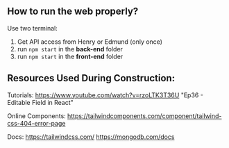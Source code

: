 ## How to run the web properly?
Use two terminal:

1. Get API access from Henry or Edmund (only once)
2. run `npm start` in the **back-end** folder
3. run `npm start` in the **front-end** folder

## Resources Used During Construction:

Tutorials:
https://www.youtube.com/watch?v=rzoLTK3T36U "Ep36 - Editable Field in React"

Online Components:
https://tailwindcomponents.com/component/tailwind-css-404-error-page 

Docs:
https://tailwindcss.com/
https://mongodb.com/docs
